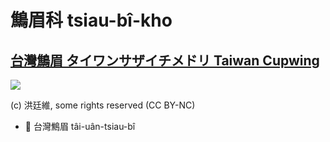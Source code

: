 # 鷦眉科 tsiau-bî-kho

## [台灣鷦眉 タイワンサザイチメドリ Taiwan Cupwing](https://ebird.org/species/taiwrb1)

![](https://inaturalist-open-data.s3.amazonaws.com/photos/89046451/medium.jpg)

(c) 洪廷維, some rights reserved (CC BY-NC)

- 🎯 台灣鷦眉 tâi-uân-tsiau-bî
